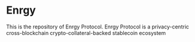 # Enrgy
This is the repository of Enrgy Protocol. Enrgy Protocol is a privacy-centric cross-blockchain crypto-collateral-backed stablecoin ecosystem
